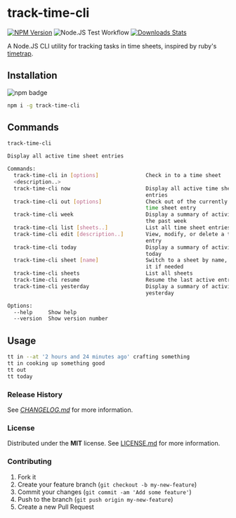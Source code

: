 # track-time-cli

[![NPM Version][npm-image]][npm-url]
![Node.JS Test Workflow](https://github.com/f3rno64/track-time-cli/actions/workflows/nodejs_test.yml/badge.svg)
[![Downloads Stats][npm-downloads]][npm-url]

A Node.JS CLI utility for tracking tasks in time sheets, inspired by ruby's [timetrap](https://github.com/samg/timetrap).

## Installation
![npm badge](https://nodei.co/npm/track-time-cli.png?downloads=true&downloadRank=true&stars=true)

```bash
npm i -g track-time-cli
```
## Commands

```bash
track-time-cli

Display all active time sheet entries

Commands:
  track-time-cli in [options]               Check in to a time sheet
  <description..>
  track-time-cli now                        Display all active time sheet
                                            entries                    [default]
  track-time-cli out [options]              Check out of the currently active
                                            time sheet entry
  track-time-cli week                       Display a summary of activity for
                                            the past week
  track-time-cli list [sheets..]            List all time sheet entries
  track-time-cli edit [description..]       View, modify, or delete a time sheet
                                            entry
  track-time-cli today                      Display a summary of activity for
                                            today
  track-time-cli sheet [name]               Switch to a sheet by name, creating
                                            it if needed
  track-time-cli sheets                     List all sheets
  track-time-cli resume                     Resume the last active entry
  track-time-cli yesterday                  Display a summary of activity for
                                            yesterday

Options:
  --help     Show help                                                 [boolean]
  --version  Show version number                                       [boolean]
```

## Usage

```bash
tt in --at '2 hours and 24 minutes ago' crafting something
tt in cooking up something good
tt out
tt today
```

### Release History

See *[CHANGELOG.md](CHANGELOG.md)* for more information.

### License

Distributed under the **MIT** license. See [LICENSE.md](LICENSE.md) for more information.

### Contributing

1. Fork it
2. Create your feature branch (`git checkout -b my-new-feature`)
3. Commit your changes (`git commit -am 'Add some feature'`)
4. Push to the branch (`git push origin my-new-feature`)
5. Create a new Pull Request

<!-- Markdown link & img dfn's -->
[npm-image]: https://img.shields.io/npm/v/track-time-cli.svg?style=flat-square
[npm-url]: https://npmjs.org/package/track-time-cli
[npm-downloads]: https://img.shields.io/npm/dm/track-time-cli.svg?style=flat-square
[travis-image]: https://img.shields.io/travis/f3rno/track-time-cli/master.svg?style=flat-square
[travis-url]: https://travis-ci.org/f3rno64/track-time-cli
